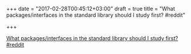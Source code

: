 +++
date = "2017-02-28T00:45:12+03:00"
draft = true
title = "What packages/interfaces in the standard library should I study first?  #reddit"

+++

<p><a href="https://t.co/N6KUfyhfHX">What packages/interfaces in the standard library should I study first?  #reddit</a></p>
